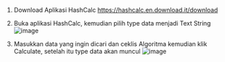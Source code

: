 1. Download Aplikasi HashCalc
   https://hashcalc.en.download.it/download

2. Buka aplikasi HashCalc, kemudian pilih type data menjadi Text String
   ![image](https://github.com/user-attachments/assets/3341e98c-7816-479b-a68c-334f7db019e7)

3. Masukkan data yang ingin dicari dan ceklis Algoritma kemudian klik Calculate, setelah itu type data akan muncul
   ![image](https://github.com/user-attachments/assets/2d18b3b1-96ce-4354-b40a-521f885f9b05)
